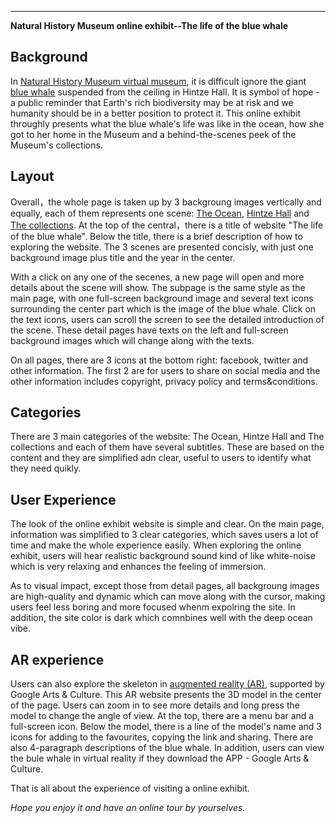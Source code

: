 ---
**Natural History Museum online exhibit--The life of the blue whale**



## Background
In [Natural History Museum virtual museum](http://nhm.ac.uk/visit/virtual-museum.html), it is difficult ignore the giant [blue whale](https://www.nhm.ac.uk/bluewhale/) suspended from the ceiling in Hintze Hall. It is symbol of hope - a public reminder that Earth's rich biodiversity may be at risk and we humanity should be in a better position to protect it. This online exhibit throughly presents what the blue whale's life was like in the ocean, how she got to her home in the Museum and a behind-the-scenes peek of the Museum's collections.


## Layout

Overall，the whole page is taken up by 3 backgroung images vertically and equally, each of them represents one scene: [The Ocean](https://www.nhm.ac.uk/bluewhale/ocean/), [Hintze Hall](https://www.nhm.ac.uk/bluewhale/hall/)  and [The collections](https://www.nhm.ac.uk/bluewhale/study/). At the top of the central，there is a title of website "The life of the blue whale". Below the title, there is a brief description of how to exploring the website. The 3 scenes are presented concisly, with just one background image plus title and the year in the center.

With a click on any one of the secenes, a new page will open and more details about the scene will show. The subpage is the same style as the main page, with one full-screen background image and several text icons surrounding the center part which is the image of the blue whale. Click on the text icons, users can scroll the screen to see the detailed introduction of the scene. These detail pages have texts on the left and full-screen background images which will change along with the texts.

On all pages, there are 3 icons at the bottom right: facebook, twitter and other information. The first 2 are for users to share on social media and the other information includes copyright, privacy policy and terms&conditions.


## Categories

There are 3 main categories of the website: The Ocean, Hintze Hall and The collections and each of them have several subtitles. These are based on the content and they are simplified adn clear, useful to users to identify what they need quikly. 


## User Experience

The look of the online exhibit website is simple and clear. On the main page, information was simplified to 3 clear categories, which saves users a lot of time and make the whole experience easily. When exploring the online exhibit, users will hear realistic background sound kind of like white-noise which is very relaxing and enhances the feeling of immersion. 

As to visual impact, except those from detail pages, all backgroung images are high-quality and dynamic which can move along with the cursor, making users feel less boring and more focused whenm expolring the site. In addition, the site color is dark which comnbines well with the deep ocean vibe.


## AR experience

Users can also explore the skeleton in [augmented reality (AR)](https://artsandculture.google.com/asset/GAG_J9wcz31GXw), supported by Google Arts & Culture. This AR website presents the 3D model in the center of the page. Users can zoom in to see more details and long press the model to change the angle of view. At the top, there are a menu bar and a full-screen icon. Below the model, there is a line of the model's name and 3 icons for adding to the favourites, copying the link and sharing. There are also 4-paragraph descriptions of the blue whale. In addition, users can view the bule whale in virtual reality if they download the APP - Google Arts & Culture.




That is all about the experience of visiting a online exhibit. 

*Hope you enjoy it and have an online tour by yourselves.*




